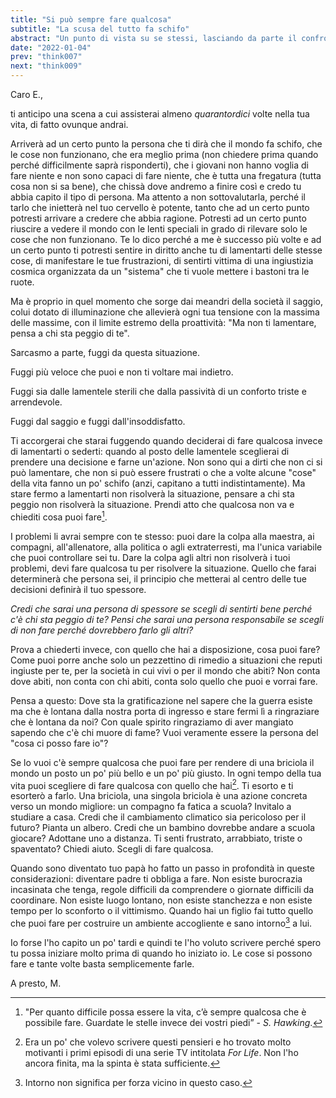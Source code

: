 ```yaml
---
title: "Si può sempre fare qualcosa"
subtitle: "La scusa del tutto fa schifo"
abstract: "Un punto di vista su se stessi, lasciando da parte il confronto con gli altri"
date: "2022-01-04"
prev: "think007"
next: "think009"
---
```


Caro E.,

ti anticipo una scena a cui assisterai almeno *quarantordici* volte nella tua vita, di fatto ovunque andrai.

Arriverà ad un certo punto la persona che ti dirà che il mondo fa schifo, che le cose non funzionano, che era meglio prima (non chiedere prima quando perché difficilmente saprà risponderti), che i giovani non hanno voglia di fare niente e non sono capaci di fare niente, che è tutta una fregatura (tutta cosa non si sa bene), che chissà dove andremo a finire così e credo tu abbia capito il tipo di persona. Ma attento a non sottovalutarla, perché il tarlo che inietterà nel tuo cervello è potente, tanto che ad un certo punto potresti arrivare a credere che abbia ragione. Potresti ad un certo punto riuscire a vedere il mondo con le lenti speciali in grado di rilevare solo le cose che non funzionano. Te lo dico perché a me è successo più volte e ad un certo punto ti potresti sentire in diritto anche tu di lamentarti delle stesse cose, di manifestare le tue frustrazioni, di sentirti vittima di una ingiustizia cosmica organizzata da un "sistema" che ti vuole mettere i bastoni tra le ruote.

Ma è proprio in quel momento che sorge dai meandri della società il saggio, colui dotato di illuminazione che allevierà ogni tua tensione con la massima delle massime, con il limite estremo della proattività: "Ma non ti lamentare, pensa a chi sta peggio di te".

Sarcasmo a parte, fuggi da questa situazione. 

Fuggi più veloce che puoi e non ti voltare mai indietro.

Fuggi sia dalle lamentele sterili che dalla passività di un conforto triste e arrendevole. 

Fuggi dal saggio e fuggi dall'insoddisfatto.

Ti accorgerai che starai fuggendo quando deciderai di fare qualcosa invece di lamentarti o sederti: quando al posto delle lamentele sceglierai di prendere una decisione e farne un'azione. Non sono qui a dirti che non ci si può lamentare, che non si può essere frustrati o che a volte alcune "cose" della vita fanno un po' schifo (anzi, capitano a tutti indistintamente). Ma stare fermo a lamentarti non risolverà la situazione, pensare a chi sta peggio non risolverà la situazione. Prendi atto che qualcosa non va e chiediti cosa puoi fare[^1].

I problemi li avrai sempre con te stesso: puoi dare la colpa alla maestra, ai compagni, all'allenatore, alla politica o agli extraterresti, ma l'unica variabile che puoi controllare sei tu. Dare la colpa agli altri non risolverà i tuoi problemi, devi fare qualcosa tu per risolvere la situazione.
Quello che farai determinerà che persona sei, il principio che metterai al centro delle tue decisioni definirà il tuo spessore.

*Credi che sarai una persona di spessore se scegli di sentirti bene perché c'è chi sta peggio di te? Pensi che sarai una persona responsabile se scegli di non fare perché dovrebbero farlo gli altri?*

Prova a chiederti invece, con quello che hai a disposizione, cosa puoi fare? Come puoi porre anche solo un pezzettino di rimedio a situazioni che reputi ingiuste per te, per la società in cui vivi o per il mondo che abiti? Non conta dove abiti, non conta con chi abiti, conta solo quello che puoi e vorrai fare.

Pensa a questo: Dove sta la gratificazione nel sapere che la guerra esiste ma che è lontana dalla nostra porta di ingresso e stare fermi lì a ringraziare che è lontana da noi? Con quale spirito ringraziamo di aver mangiato sapendo che c'è chi muore di fame? Vuoi veramente essere la persona del "cosa ci posso fare io"?

Se lo vuoi c'è sempre qualcosa che puoi fare per rendere di una briciola il mondo un posto un po' più bello e un po' più giusto. In ogni tempo della tua vita puoi scegliere di fare qualcosa con quello che hai[^2]. Ti esorto e ti esorterò a farlo. Una briciola, una singola briciola è una azione concreta verso un mondo migliore: un compagno fa fatica a scuola? Invitalo a studiare a casa. Credi che il cambiamento climatico sia pericoloso per il futuro? Pianta un albero. Credi che un bambino dovrebbe andare a scuola giocare? Adottane uno a distanza. Ti senti frustrato, arrabbiato, triste o spaventato? Chiedi aiuto. Scegli di fare qualcosa.

Quando sono diventato tuo papà ho fatto un passo in profondità in queste considerazioni: diventare padre ti obbliga a fare. Non esiste burocrazia incasinata che tenga, regole difficili da comprendere o giornate difficili da coordinare. Non esiste luogo lontano, non esiste stanchezza e non esiste tempo per lo sconforto o il vittimismo.
Quando hai un figlio fai tutto quello che puoi fare per costruire un ambiente accogliente e sano intorno[^3] a lui.

Io forse l'ho capito un po' tardi e quindi te l'ho voluto scrivere perché spero tu possa iniziare molto prima di quando ho iniziato io.
Le cose si possono fare e tante volte basta semplicemente farle.

A presto,
M.

[^1]: "Per quanto difficile possa essere la vita, c’è sempre qualcosa che è possibile fare. Guardate le stelle invece dei vostri piedi” - *S. Hawking*.
[^2]: Era un po' che volevo scrivere questi pensieri e ho trovato molto motivanti i primi episodi di una serie TV intitolata *For Life*. Non l'ho ancora finita, ma la spinta è stata sufficiente.
[^3]: Intorno non significa per forza vicino in questo caso.
